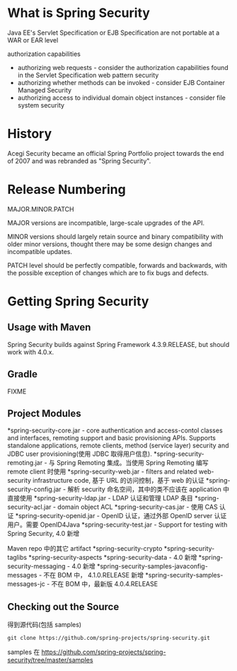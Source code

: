 # What is Spring Security
Java EE's Servlet Specification or EJB Specification are not portable at a WAR or EAR level


authorization capabilities
- authorizing web requests - consider the authorization capabilities found in the Servlet Specification web pattern security
- authorizing whether methods can be invoked - consider EJB Container Managed Security
- authorizing access to individual domain object instances - consider file system security


# History
Acegi Security became an official Spring Portfolio project towards the end of 2007 and was rebranded as "Spring Security".


# Release Numbering
MAJOR.MINOR.PATCH


MAJOR versions are incompatible, large-scale upgrades of the API.


MINOR versions should largely retain source and binary compatibility with older minor versions, thought there may be some design changes and incompatible updates.


PATCH level should be perfectly compatible, forwards and backwards, with the possible exception of changes which are to fix bugs and defects.


# Getting Spring Security
## Usage with Maven
Spring Security builds against Spring Framework 4.3.9.RELEASE, but should work with 4.0.x.


## Gradle
FIXME


## Project Modules
*spring-security-core.jar - core authentication and access-contol classes and interfaces, remoting support and basic provisioning APIs. Supports standalone applications, remote clients, method (service layer) security and JDBC user provisioning(使用 JDBC 取得用户信息).
*spring-security-remoting.jar - 与 Spring Remoting 集成。当使用 Spring Remoting 编写 remote client 时使用
*spring-security-web.jar - filters and related web-security infrastructure code, 基于 URL 的访问控制，基于 web 的认证
*spring-security-config.jar - 解析 security 命名空间，其中的类不应该在 application 中直接使用
*spring-security-ldap.jar - LDAP 认证和管理 LDAP 条目
*spring-security-acl.jar - domain object ACL
*spring-security-cas.jar - 使用 CAS 认证
*spring-security-openid.jar - OpenID 认证，通过外部 OpenID server 认证用户。需要 OpenID4Java
*spring-security-test.jar - Support for testing with Spring Security, 4.0 新增


Maven repo 中的其它 artifact
*spring-security-crypto
*spring-security-taglibs
*spring-security-aspects
*spring-security-data - 4.0 新增
*spring-security-messaging - 4.0 新增
*spring-security-samples-javaconfig-messages - 不在 BOM 中， 4.1.0.RELEASE 新增
*spring-security-samples-messages-jc - 不在 BOM 中，最新版 4.0.4.RELEASE


## Checking out the Source
得到源代码(包括 samples)
```
git clone https://github.com/spring-projects/spring-security.git
```


samples 在 https://github.com/spring-projects/spring-security/tree/master/samples

